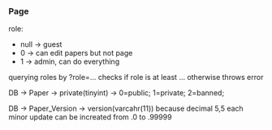 ### Page
role:
  - null -> guest
  - 0 -> can edit papers but not page
  - 1 -> admin, can do everything
  
querying roles by ?role=... checks if role is at least ... otherwise throws error

DB -> Paper -> private(tinyint) -> 0=public; 1=private; 2=banned;

DB -> Paper_Version -> version(varcahr(11)) because decimal 5,5 each minor update can be increated from .0 to .99999
